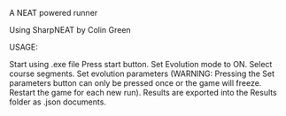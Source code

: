 A NEAT powered runner

Using SharpNEAT by Colin Green


USAGE:

Start using .exe file
Press start button.
Set Evolution mode to ON.
Select course segments.
Set evolution parameters (WARNING: Pressing the Set parameters button can only be pressed once or the game will freeze. Restart the game for each new run).
Results are exported into the Results folder as .json documents.
